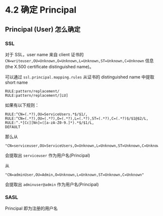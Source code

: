 # 4.2 确定 Principal

## Principal (User) 怎么确定

### SSL

对于 SSL，user name 来自 client 证书的 `CN=writeuser,OU=Unknown,O=Unknown,L=Unknown,ST=Unknown,C=Unknown` 信息(the X.500 certificate distinguished name)。

可以通过 `ssl.principal.mapping.rules` 从证书的 distinguished name 中提取 short name

```
RULE:pattern/replacement/
RULE:pattern/replacement/[LU]
```

如果有以下规则：

```
RULE:^CN=(.*?),OU=ServiceUsers.*$/$1/,
RULE:^CN=(.*?),OU=(.*?),O=(.*?),L=(.*?),ST=(.*?),C=(.*?)$/$1@$2/L,
RULE:^.*[Cc][Nn]=([a-zA-Z0-9.]*).*$/$1/L,
DEFAULT
```

那么从

    "CN=serviceuser,OU=ServiceUsers,O=Unknown,L=Unknown,ST=Unknown,C=Unknown"

会提取出 `serviceuser` 作为用户名(Principal)

从

    "CN=adminUser,OU=Admin,O=Unknown,L=Unknown,ST=Unknown,C=Unknown"

会提取出 `adminuser@admin` 作为用户名(Principal)

### SASL

Principal 即为注册的用户名

